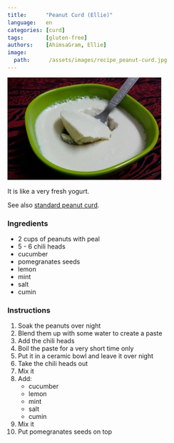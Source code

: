 ```yaml
---
title:      "Peanut Curd (Ellie)"
language:   en
categories: [curd]
tags:       [gluten-free]
authors:    [AhimsaGram, Ellie]
image:
  path:      /assets/images/recipe_peanut-curd.jpg
---
```


<!--
SPDX-FileCopyrightText: 2020 Shammi Nanda <shamminanda@gmail.com>
SPDX-FileCopyrightText: 2020-2022 Robin Vobruba <hoijui.quaero@gmail.com>

SPDX-License-Identifier: CC0-1.0
-->

![](assets/images/recipe_peanut-curd.jpg)

It is like a very fresh yogurt.

See also [standard peanut curd](peanut-curd.md).

### Ingredients

- 2 cups of peanuts with peal
- 5 - 6 chili heads
- cucumber
- pomegranates seeds
- lemon
- mint
- salt
- cumin

### Instructions

1. Soak the peanuts over night
1. Blend them up with some water to create a paste
1. Add the chili heads
1. Boil the paste for a very short time only
1. Put it in a ceramic bowl and leave it over night
1. Take the chili heads out
1. Mix it
1. Add:
	- cucumber
	- lemon
	- mint
	- salt
	- cumin
1. Mix it
1. Put pomegranates seeds on top
